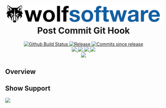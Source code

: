 <h1 align="center">
    <a href="https://github.com/WolfSoftware">
        <img src="https://raw.githubusercontent.com/WolfSoftware/branding/master/images/general/banners/64/black-and-white.png" alt="Wolf Software Logo" />
    </a>
    <br />
    Post Commit Git Hook
</h1>

<p align="center">
    <a href="https://github.com/GitToolbox/post-commit-test/actions/workflows/pipeline.yml">
        <img src="https://img.shields.io/github/workflow/status/GitToolbox/post-commit-test/pipeline/master?logo=github&logoColor=white&style=for-the-badge" alt="Github Build Status">
    </a>
    <a href="https://github.com/GitToolbox/post-commit-test/releases/latest">
        <img src="https://img.shields.io/github/v/release/GitToolbox/post-commit-test?color=blue&style=for-the-badge&logo=github&logoColor=white&label=Latest%20Release" alt="Release">
    </a>
    <a href="https://github.com/GitToolbox/post-commit-test/releases/latest">
        <img src="https://img.shields.io/github/commits-since/GitToolbox/post-commit-test/latest.svg?color=blue&style=for-the-badge&logo=github&logoColor=white" alt="Commits since release">
    </a>
    <br />
    <a href=".github/CODE_OF_CONDUCT.md">
        <img src="https://img.shields.io/badge/Code%20of%20Conduct-blue?style=for-the-badge&logo=read-the-docs&logoColor=white" />
    </a>
    <a href=".github/CONTRIBUTING.md">
        <img src="https://img.shields.io/badge/Contributing-blue?style=for-the-badge&logo=read-the-docs&logoColor=white" />
    </a>
    <a href=".github/SECURITY.md">
        <img src="https://img.shields.io/badge/Report%20Security%20Concern-blue?style=for-the-badge&logo=read-the-docs&logoColor=white" />
    </a>
    <a href="https://github.com/GitToolbox/post-commit-test/issues">
        <img src="https://img.shields.io/badge/Get%20Support-blue?style=for-the-badge&logo=read-the-docs&logoColor=white" />
    </a>
    <br />
    <a href="https://github.com/TGWolf">
        <img src="https://img.shields.io/badge/Created%20by%20Wolf-black?style=for-the-badge" />
    </a>
</p>

## Overview


## Show Support

<p>
	<a href="https://ko-fi.com/wolfsoftware">
		<img src="https://img.shields.io/badge/Ko%20Fi-blue?style=for-the-badge&logo=ko-fi&logoColor=white" />
	</a>
</p>
